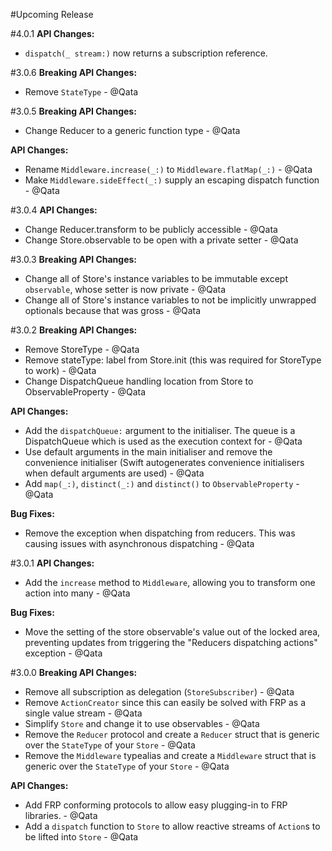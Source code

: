 #Upcoming Release

#4.0.1
**API Changes:**

- `dispatch(_ stream:)` now returns a subscription reference.

#3.0.6
**Breaking API Changes:**

- Remove `StateType` - @Qata

#3.0.5
**Breaking API Changes:**

- Change Reducer to a generic function type - @Qata

**API Changes:**

- Rename `Middleware.increase(_:)` to `Middleware.flatMap(_:)` - @Qata
- Make `Middleware.sideEffect(_:)` supply an escaping dispatch function - @Qata

#3.0.4
**API Changes:**

- Change Reducer.transform to be publicly accessible - @Qata
- Change Store.observable to be open with a private setter - @Qata

#3.0.3
**Breaking API Changes:**

- Change all of Store's instance variables to be immutable except `observable`, whose setter is now private - @Qata
- Change all of Store's instance variables to not be implicitly unwrapped optionals because that was gross - @Qata

#3.0.2
**Breaking API Changes:**

- Remove StoreType - @Qata
- Remove stateType: label from Store.init (this was required for StoreType to work) - @Qata
- Change DispatchQueue handling location from Store to ObservableProperty - @Qata

**API Changes:**

- Add the `dispatchQueue:` argument to the initialiser. The queue is a DispatchQueue which is used as the execution context for  - @Qata
- Use default arguments in the main initialiser and remove the convenience initialiser (Swift autogenerates convenience initialisers when default arguments are used) - @Qata
- Add `map(_:)`, `distinct(_:)` and `distinct()` to `ObservableProperty` - @Qata

**Bug Fixes:**

- Remove the exception when dispatching from reducers. This was causing issues with asynchronous dispatching - @Qata

#3.0.1
**API Changes:**

- Add the `increase` method to `Middleware`, allowing you to transform one action into many - @Qata

**Bug Fixes:**

- Move the setting of the store observable's value out of the locked area, preventing updates from triggering the "Reducers dispatching actions" exception - @Qata

#3.0.0
**Breaking API Changes:**

- Remove all subscription as delegation (`StoreSubscriber`) - @Qata
- Remove `ActionCreator` since this can easily be solved with FRP as a single value stream - @Qata
- Simplify `Store` and change it to use observables - @Qata
- Remove the `Reducer` protocol and create a `Reducer` struct that is generic over the `StateType` of your `Store` - @Qata
- Remove the `Middleware` typealias and create a `Middleware` struct that is generic over the `StateType` of your `Store` - @Qata

**API Changes:**

- Add FRP conforming protocols to allow easy plugging-in to FRP libraries. - @Qata
- Add a `dispatch` function to `Store` to allow reactive streams of `Action`s to be lifted into `Store` - @Qata
